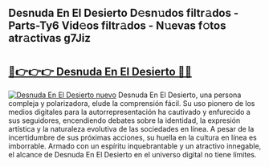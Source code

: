 ## Desnuda En El Desierto D𝚎sn𝚞dos filtr𝚊dos - Parts-Ty6 Vid𝚎os filtr𝚊dos - N𝚞evas f𝚘tos atr𝚊ctivas g7Jiz

# <h2><a href="http://mb47g7b.tromn.icu/?c=Desnuda+En+El+Desierto">🔗👉👉👉 Desnuda En El Desierto 🔗🔗</a></h2>

[![Desnuda En El Desierto nuevo](https://i.imgur.com/pEAQMta.gif)](http://mb47g7b.tromn.icu/?c=Desnuda+En+El+Desierto)
Desnuda En El Desierto, una persona compleja y polarizadora, elude la comprensión fácil. Su uso pionero de los medios digitales para la autorrepresentación ha cautivado y enfurecido a sus seguidores, encendiendo debates sobre la identidad, la expresión artística y la naturaleza evolutiva de las sociedades en línea. A pesar de la incertidumbre de sus próximas acciones, su huella en la cultura en línea es imborrable. Armado con un espíritu inquebrantable y un atractivo innegable, el alcance de Desnuda En El Desierto en el universo digital no tiene límites.
